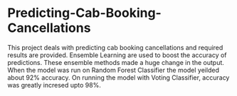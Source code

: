 # Predicting-Cab-Booking-Cancellations

This project deals with predicting cab booking cancellations and required results are provided. Ensemble Learning are used to 
boost the accuracy of predictions. These ensemble methods made a huge change in the output. When the model was run on Random Forest Classifier the model yeilded about 92% accuracy. On running the model with Voting Classifier, accuracy was greatly incresed upto 98%.
